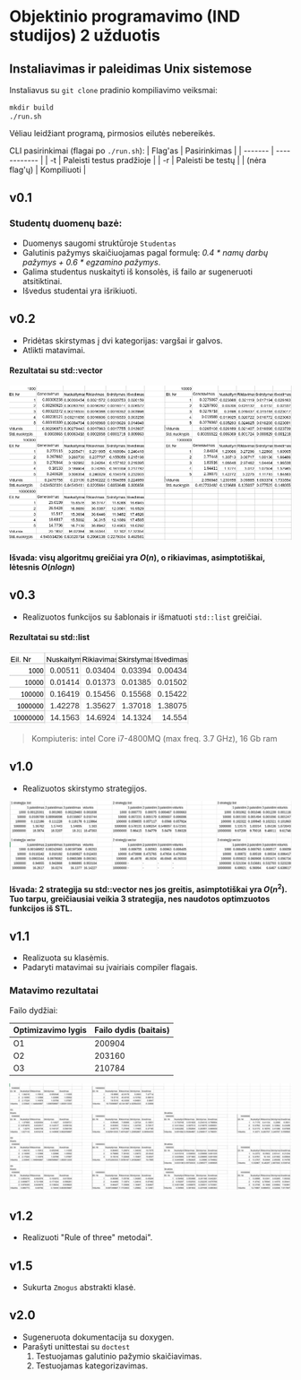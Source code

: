 # Objektinio programavimo (IND studijos)  2 užduotis

## Instaliavimas ir paleidimas Unix sistemose

Instaliavus su `git clone` pradinio kompiliavimo veiksmai:

```
mkdir build
./run.sh
```

Vėliau leidžiant programą, pirmosios eilutės nebereikės.

CLI pasirinkimai (flagai po `./run.sh`):
| Flag'as | Pasirinkimas |
| ------- | ------------ |
| -t | Paleisti testus pradžioje |
| -r | Paleisti be testų |
| (nėra flag'ų) | Kompiliuoti |


## v0.1

### Studentų duomenų bazė:
- Duomenys saugomi struktūroje `Studentas`
- Galutinis pažymys skaičiuojamas pagal formulę: *0.4 * namų darbų pažymys + 0.6 * egzamino pažymys*.
- Galima studentus nuskaityti iš konsolės, iš failo ar sugeneruoti atsitiktinai.
- Išvedus studentai yra išrikiuoti.

## v0.2

- Pridėtas skirstymas į dvi kategorijas: vargšai ir galvos.
- Atlikti matavimai.

#### Rezultatai su std::vector

![Turėjo būti screenshot](screenshots/vector.png "Matavimai")

#### Išvada: visų algoritmų greičiai yra $O(n)$, o rikiavimas, asimptotiškai, lėtesnis $O(nlogn)$


## v0.3

- Realizuotos funkcijos su šablonais ir išmatuoti `std::list` greičiai.

#### Rezultatai su std::list

![Turėjo būti screenshot](screenshots/list.png "Matavimai")

> Kompiuteris: intel Core i7-4800MQ (max freq. 3.7 GHz), 16 Gb ram

## v1.0

- Realizuotos skirstymo strategijos.

![Turėjo būti screenshot](screenshots/rusiavimas.png "Matavimai")

#### Išvada: 2 strategija su std::vector nes jos greitis, asimptotiškai yra $O(n^2)$. Tuo tarpu, greičiausiai veikia 3 strategija, nes naudotos optimzuotos funkcijos iš STL.


## v1.1

- Realizuota su klasėmis.
- Padaryti matavimai su įvairiais compiler flagais.

### Matavimo rezultatai

Failo dydžiai:

| Optimizavimo lygis | Failo dydis (baitais) |
| ------------------ | --------------------- |
| O1 | 200904 |
| O2 | 203160 |
| O3 | 210784 |

![Matavimo rezultatų screenshot'as](./screenshots/klases.png)

## v1.2

- Realizuoti "Rule of three" metodai".

## v1.5

- Sukurta `Zmogus` abstrakti klasė.

## v2.0

- Sugeneruota dokumentacija su doxygen.
- Parašyti unittestai su `doctest`
  1. Testuojamas galutinio pažymio skaičiavimas.
  2. Testuojamas kategorizavimas.
